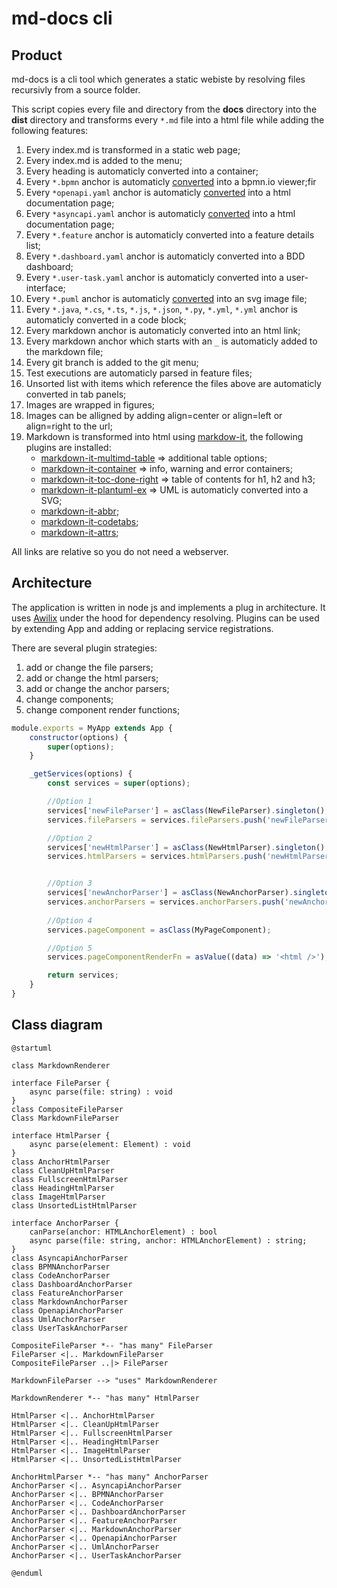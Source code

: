 # md-docs cli

## Product

md-docs is a cli tool which generates a static webiste by resolving files recursivly from a source folder.

This script copies every file and directory from the **docs** directory into the **dist** directory and transforms every `*.md` file into a html file while adding the following features:

1. Every index.md is transformed in a static web page;
1. Every index.md is added to the menu;
1. Every heading is automaticly converted into a container;
1. Every `*.bpmn` anchor is automaticly [converted](https://bpmn.io/toolkit/bpmn-js/) into a bpmn.io viewer;fir
1. Every `*openapi.yaml` anchor is automaticly [converted](https://github.com/OpenAPITools/openapi-generator) into a html documentation page;
1. Every `*asyncapi.yaml` anchor is automaticly [converted](https://github.com/asyncapi/generator) into a html documentation page;
1. Every `*.feature` anchor is automaticly converted into a feature details list;
1. Every `*.dashboard.yaml` anchor is automaticly converted into a BDD dashboard;
1. Every `*.user-task.yaml` anchor is automaticly converted into a user-interface;
1. Every `*.puml` anchor is automaticly [converted](https://plantuml.com/) into an svg image file;
1. Every `*.java`, `*.cs`, `*.ts`, `*.js`, `*.json`, `*.py`, `*.yml`, `*.yml` anchor is automaticly converted in a code block; 
1. Every markdown anchor is automaticly converted into an html link;
1. Every markdown anchor which starts with an `_` is automaticly added to the markdown file; 
1. Every git branch is added to the git menu;
1. Test executions are automaticly parsed in feature files;
1. Unsorted list with items which reference the files above are automaticly converted in tab panels;
1. Images are wrapped in figures;
1. Images can be alligned by adding align=center or align=left or align=right to the url;
1. Markdown is transformed into html using [markdow-it](https://www.npmjs.com/package/markdown-it), the following plugins are installed:
    * [markdown-it-multimd-table](https://www.npmjs.com/package/markdown-it-multimd-table) => additional table options;
    * [markdown-it-container](https://www.npmjs.com/package/markdown-it-container) => info, warning and error containers;
    * [markdown-it-toc-done-right](https://www.npmjs.com/package/markdown-it-toc-done-right) => table of contents for h1, h2 and h3;    
    * [markdown-it-plantuml-ex](https://www.npmjs.com/package/markdown-it-plantuml-ex) => UML is automaticly converted into a SVG;
    * [markdown-it-abbr](https://www.npmjs.com/package/markdown-it-abbr);
    * [markdown-it-codetabs](https://www.npmjs.com/package/markdown-it-codetabs);
    * [markdown-it-attrs](https://www.npmjs.com/package/markdown-it-attrs);

All links are relative so you do not need a webserver.

## Architecture

The application is written in node js and implements a plug in architecture. It uses [Awilix](https://github.com/jeffijoe/awilix/) under the hood for dependency resolving. Plugins can be used by extending App and adding or replacing service registrations.

There are several plugin strategies:

1. add or change the file parsers;
1. add or change the html parsers;
1. add or change the anchor parsers;
1. change components;
1. change component render functions;

```js
module.exports = MyApp extends App {
    constructor(options) {
        super(options);
    }

    _getServices(options) {
        const services = super(options);

        //Option 1
        services['newFileParser'] = asClass(NewFileParser).singleton();
        services.fileParsers = services.fileParsers.push('newFileParser');

        //Option 2
        services['newHtmlParser'] = asClass(NewHtmlParser).singleton();
        services.htmlParsers = services.htmlParsers.push('newHtmlParser');


        //Option 3
        services['newAnchorParser'] = asClass(NewAnchorParser).singleton();
        services.anchorParsers = services.anchorParsers.push('newAnchorParser');
        
        //Option 4
        services.pageComponent = asClass(MyPageComponent);

        //Option 5
        services.pageComponentRenderFn = asValue((data) => '<html />');

        return services;
    }
}
```

## Class diagram

```plantuml
@startuml

class MarkdownRenderer

interface FileParser {
    async parse(file: string) : void
}
class CompositeFileParser
Class MarkdownFileParser

interface HtmlParser {
    async parse(element: Element) : void
}
class AnchorHtmlParser
class CleanUpHtmlParser
class FullscreenHtmlParser
class HeadingHtmlParser
class ImageHtmlParser
class UnsortedListHtmlParser

interface AnchorParser {
    canParse(anchor: HTMLAnchorElement) : bool
    async parse(file: string, anchor: HTMLAnchorElement) : string;
}
class AsyncapiAnchorParser
class BPMNAnchorParser
class CodeAnchorParser
class DashboardAnchorParser
class FeatureAnchorParser
class MarkdownAnchorParser
class OpenapiAnchorParser
class UmlAnchorParser
class UserTaskAnchorParser

CompositeFileParser *-- "has many" FileParser
FileParser <|.. MarkdownFileParser
CompositeFileParser ..|> FileParser

MarkdownFileParser --> "uses" MarkdownRenderer

MarkdownRenderer *-- "has many" HtmlParser

HtmlParser <|.. AnchorHtmlParser
HtmlParser <|.. CleanUpHtmlParser
HtmlParser <|.. FullscreenHtmlParser
HtmlParser <|.. HeadingHtmlParser
HtmlParser <|.. ImageHtmlParser
HtmlParser <|.. UnsortedListHtmlParser

AnchorHtmlParser *-- "has many" AnchorParser
AnchorParser <|.. AsyncapiAnchorParser
AnchorParser <|.. BPMNAnchorParser
AnchorParser <|.. CodeAnchorParser
AnchorParser <|.. DashboardAnchorParser
AnchorParser <|.. FeatureAnchorParser
AnchorParser <|.. MarkdownAnchorParser
AnchorParser <|.. OpenapiAnchorParser
AnchorParser <|.. UmlAnchorParser
AnchorParser <|.. UserTaskAnchorParser

@enduml
```